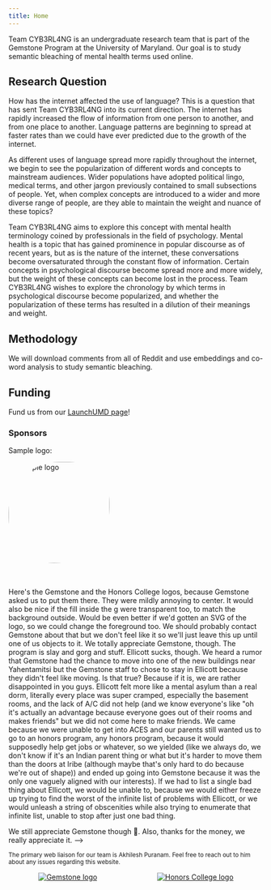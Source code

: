 ```yaml
---
title: Home
---
```


Team CYB3RL4NG is an undergraduate research team that is part of the Gemstone Program at the University of Maryland.
Our goal is to study semantic bleaching of mental health terms used online.

## Research Question

How has the internet affected the use of language? This is a question that has sent Team CYB3RL4NG into its current direction. The internet has rapidly increased the flow of information from one person to another, and from one place to another. Language patterns are beginning to spread at faster rates than we could have ever predicted due to the growth of the internet. 

As different uses of language spread more rapidly throughout the internet, we begin to see the popularization of different words and concepts to mainstream audiences. Wider populations have adopted political lingo, medical terms, and other jargon previously contained to small subsections of people. Yet, when complex concepts are introduced to a wider and more diverse range of people, are they able to maintain the weight and nuance of these topics?

Team CYB3RL4NG aims to explore this concept with mental health terminology coined by professionals in the field of psychology. Mental health is a topic that has gained prominence in popular discourse as of recent years, but as is the nature of the internet, these conversations become oversaturated through the constant flow of information. Certain concepts in psychological discourse become spread more and more widely, but the weight of these concepts can become lost in the process. Team CYB3RL4NG wishes to explore the chronology by which terms in psychological discourse become popularized, and whether the popularization of these terms has resulted in a dilution of their meanings and weight.

## Methodology

We will download comments from all of Reddit and use embeddings and co-word analysis to study semantic bleaching.

## Funding

Fund us from our [LaunchUMD page](/ "todo put the link here")!

### Sponsors

Sample logo:
<div>
  <a href="https://example.com/">
    <img src="/img/sample-logo.png" alt="Sample logo" height="200" style="border-radius: 100px 80px 110px 90px">
  </a>
</div>

<br>
<br>

<!--
Should write

Gemstone (gemstone logo)
OR
Be the first here!

?

<!-- todo thank the Drs.L too? Maybe email -->

Here's the Gemstone and the Honors College logos, because Gemstone asked us to put them there.
They were mildly annoying to center. It would also be nice if the fill inside the g
were transparent too, to match the background outside. Would be even better if
we'd gotten an SVG of the logo, so we could change the foreground too. We should
probably contact Gemstone about that but we don't feel like it so we'll just leave this
up until one of us objects to it. We totally appreciate Gemstone, though. The program
is slay and gorg and stuff. Ellicott sucks, though. We heard a rumor that Gemstone
had the chance to move into one of the new buildings near Yahentamitsi but the Gemstone
staff to chose to stay in Ellicott because they didn't feel like moving. Is that true?
Because if it is, we are rather disappointed in you guys. Ellicott felt more like a mental
asylum than a real dorm, literally every place was super cramped, especially the
basement rooms, and the lack of A/C did not help (and we know everyone's like "oh
it's actually an advantage because everyone goes out of their rooms and makes friends"
but we did not come here to make friends. We came because we were unable to get into
ACES and our parents still wanted us to go to an honors program, any honors program,
because it would supposedly help get jobs or whatever, so we yielded (like we always do,
we don't know if it's an Indian parent thing or what but it's harder to move them than
the doors at Iribe (although maybe that's only hard to do because we're out of shape))
and ended up going into Gemstone because it was the only one vaguely aligned with our interests). If
we had to list a single bad thing about Ellicott, we would be unable to, because
we would either freeze up trying to find the worst of the infinite list of problems
with Ellicott, or we would unleash a string of obscenities while also trying to
enumerate that infinite list, unable to stop after just one bad thing.

We still appreciate Gemstone though 💞. Also, thanks for the money, we really appreciate it.
-->

<sub>The primary web liaison for our team is Akhilesh Puranam. Feel free to reach out to him about any issues regarding this website.</sub>

<div style="display: flex; width: 100%; align-items: center; justify-content: space-around;">
  <div><a href="https://gemstone.umd.edu/"><img src="/img/gemstone.png" alt="Gemstone logo" class="gemstone-logo"></a></div>
  <div><a href="https://honors.umd.edu/"><img src="/img/umdhonors.png" alt="Honors College logo"></a></div>
</div>
